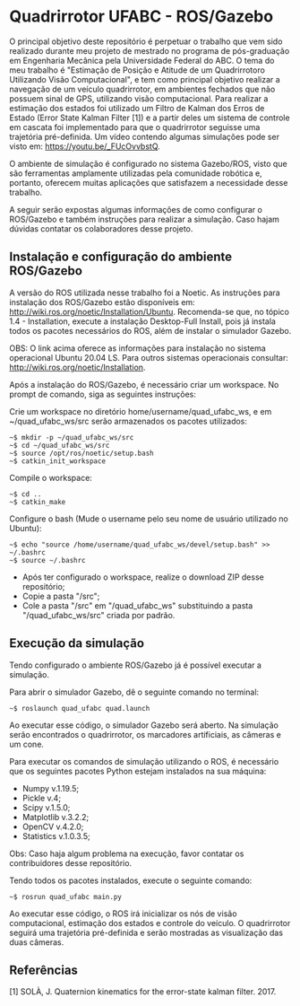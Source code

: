 # Quadrirrotor UFABC - ROS/Gazebo

O principal objetivo deste repositório é perpetuar o trabalho que vem sido realizado durante meu projeto de mestrado no programa de pós-graduação em Engenharia Mecânica pela Universidade Federal do ABC. O tema do meu trabalho é "Estimação de Posição e Atitude de um Quadrirrotoro Utilizando Visão Computacional", e tem como principal objetivo realizar a navegação de um veículo quadrirrotor, em ambientes fechados que não possuem sinal de GPS, utilizando visão computacional. Para realizar a estimação dos estados foi utilizado um Filtro de Kalman dos Erros de Estado (Error State Kalman Filter [1]) e a partir deles um sistema de controle em cascata foi implementado para que o quadrirrotor seguisse uma trajetória pré-definida. Um vídeo contendo algumas simulações pode ser visto em: https://youtu.be/_FUcOvvbstQ.

O ambiente de simulação é configurado no sistema Gazebo/ROS, visto que são ferramentas amplamente utilizadas pela comunidade robótica e, portanto, oferecem muitas aplicações que satisfazem a necessidade desse trabalho.

A seguir serão expostas algumas informações de como configurar o ROS/Gazebo e também instruções para realizar a simulação. Caso hajam dúvidas contatar os colaboradores desse projeto.

## Instalação e configuração do ambiente ROS/Gazebo

A versão do ROS utilizada nesse trabalho foi a Noetic. As instruções para instalação dos ROS/Gazebo estão disponíveis em: http://wiki.ros.org/noetic/Installation/Ubuntu. Recomenda-se que, no tópico 1.4 - Installation, execute a instalação Desktop-Full Install, pois já instala todos os pacotes necessários do ROS, além de instalar o simulador Gazebo.

OBS: O link acima oferece as informações para instalação no sistema operacional Ubuntu 20.04 LS. Para outros sistemas operacionais consultar: http://wiki.ros.org/noetic/Installation.

Após a instalação do ROS/Gazebo, é necessário criar um workspace. No prompt de comando, siga as seguintes instruções:

Crie um workspace no diretório home/username/quad_ufabc_ws, e em ~/quad_ufabc_ws/src serão armazenados os pacotes utilizados:

```
~$ mkdir -p ~/quad_ufabc_ws/src
~$ cd ~/quad_ufabc_ws/src
~$ source /opt/ros/noetic/setup.bash
~$ catkin_init_workspace 
```
Compile o workspace:

```
~$ cd ..
~$ catkin_make
```
Configure o bash (Mude o username pelo seu nome de usuário utilizado no Ubuntu):

```
~$ echo "source /home/username/quad_ufabc_ws/devel/setup.bash" >> ~/.bashrc
~$ source ~/.bashrc
```

- Após ter configurado o workspace, realize o download ZIP desse repositório; 
- Copie a pasta "/src";
- Cole a pasta "/src" em "/quad_ufabc_ws" substituindo a pasta "/quad_ufabc_ws/src" criada por padrão.

## Execução da simulação

Tendo configurado o ambiente ROS/Gazebo já é possível executar a simulação. 

Para abrir o simulador Gazebo, dê o seguinte comando no terminal:

```
~$ roslaunch quad_ufabc quad.launch
```
Ao executar esse código, o simulador Gazebo será aberto. Na simulação serão encontrados o quadrirrotor, os marcadores artificiais, as câmeras e um cone.

Para executar os comandos de simulação utilizando o ROS, é necessário que os seguintes pacotes Python estejam instalados na sua máquina:

- Numpy v.1.19.5;
- Pickle v.4;
- Scipy v.1.5.0;
- Matplotlib v.3.2.2;
- OpenCV v.4.2.0;
- Statistics v.1.0.3.5;

Obs: Caso haja algum problema na execução, favor contatar os contribuidores desse repositório.

Tendo todos os pacotes instalados, execute o seguinte comando:

```
~$ rosrun quad_ufabc main.py
```

Ao executar esse código, o ROS irá inicializar os nós de visão computacional, estimação dos estados e controle do veículo. O quadrirrotor seguirá uma trajetória pré-definida e serão mostradas as visualização das duas câmeras.


## Referências

[1] SOLÀ, J. Quaternion kinematics for the error-state kalman filter. 2017.
